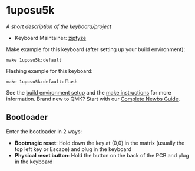 # 1uposu5k

*A short description of the keyboard/project*

* Keyboard Maintainer: [ziptyze](https://github.com/ziptyze)

Make example for this keyboard (after setting up your build environment):

    make 1uposu5k:default

Flashing example for this keyboard:

    make 1uposu5k:default:flash

See the [build environment setup](https://docs.qmk.fm/#/getting_started_build_tools) and the [make instructions](https://docs.qmk.fm/#/getting_started_make_guide) for more information. Brand new to QMK? Start with our [Complete Newbs Guide](https://docs.qmk.fm/#/newbs).

## Bootloader

Enter the bootloader in 2 ways:

* **Bootmagic reset**: Hold down the key at (0,0) in the matrix (usually the top left key or Escape) and plug in the keyboard
* **Physical reset button**: Hold the button on the back of the PCB and plug in the keyboard
